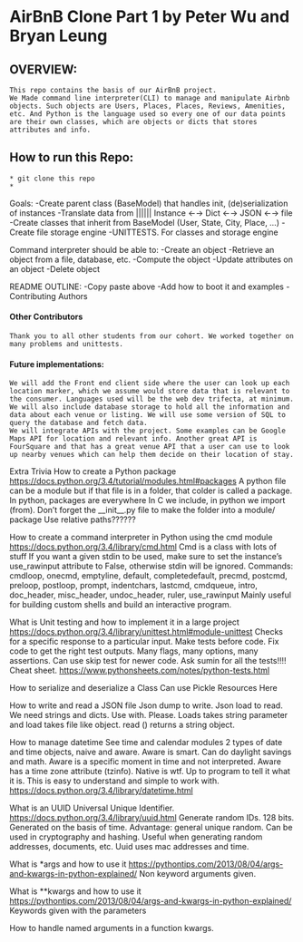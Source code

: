 # AirBnB Clone Part 1 by Peter Wu and Bryan Leung

## OVERVIEW:
    This repo contains the basis of our AirBnB project.
    We Made command line interpreter(CLI) to manage and manipulate Airbnb objects. Such objects are Users, Places, Places, Reviews, Amenities, etc. And Python is the language used so every one of our data points are their own classes, which are objects or dicts that stores attributes and info.

## How to run this Repo:

    * git clone this repo  
    * 
Goals:
    -Create parent class (BaseModel) that handles init, (de)serialization of instances
    -Translate data from |||||| Instance ←→ Dict ←→ JSON ←→ file
    -Create classes that inherit from BaseModel (User, State, City, Place, …)
    -Create file storage engine
    -UNITTESTS. For classes and storage engine


Command interpreter should be able to:
    -Create an object
    -Retrieve an object from a file, database, etc.
    -Compute the object
    -Update attributes on an object
    -Delete object


README OUTLINE:
    -Copy paste above
    -Add how to boot it and examples
    -Contributing Authors
#### Other Contributors
    Thank you to all other students from our cohort. We worked together on many problems and unittests. 

#### Future implementations:
    We will add the Front end client side where the user can look up each location marker, which we assume would store data that is relevant to the consumer. Languages used will be the web dev trifecta, at minimum.
    We will also include database storage to hold all the information and data about each venue or listing. We will use some version of SQL to query the database and fetch data.
    We will integrate APIs with the project. Some examples can be Google Maps API for location and relevant info. Another great API is FourSquare and that has a great venue API that a user can use to look up nearby venues which can help them decide on their location of stay.






Extra Trivia
How to create a Python package
https://docs.python.org/3.4/tutorial/modules.html#packages
A python file can be a module but if that file is in a folder, that colder is called a package. In python, packages are everywhere
In C we include, in python we import (from). 
Don’t forget the \_\_init\_\_.py file to make the folder into a module/ package
Use relative paths?????? 

How to create a command interpreter in Python using the cmd module
https://docs.python.org/3.4/library/cmd.html
Cmd is a class with lots of stuff
If you want a given stdin to be used, make sure to set the instance’s use\_rawinput attribute to False, otherwise stdin will be ignored.
Commands: cmdloop, onecmd, emptyline, default, completedefault, precmd, postcmd, preloop, postloop, prompt, indentchars, lastcmd, cmdqueue, intro, doc\_header, misc\_header, undoc\_header, ruler, use\_rawinput
Mainly useful for building custom shells and build an interactive program. 

What is Unit testing and how to implement it in a large project
https://docs.python.org/3.4/library/unittest.html#module-unittest
Checks for a specific response to a particular input.
Make tests before code. Fix code to get the right test outputs.
Many flags, many options, many assertions.
Can use skip test for newer code.
 Ask sumin for all the tests!!!!
Cheat sheet. https://www.pythonsheets.com/notes/python-tests.html

How to serialize and deserialize a Class
Can use Pickle
Resources Here

How to write and read a JSON file
Json dump to write. Json load to read. 
We need strings and dicts.
Use with. Please.
Loads takes string parameter and load takes file like object. read () returns a string object.

How to manage datetime
See time and calendar modules
2 types of date and time objects, naive and aware.
Aware is smart. Can do daylight savings and math. Aware is a specific moment in time and not interpreted. Aware has a time zone attribute (tzinfo).
Native is wtf. Up to program to tell it what it is. This is easy to understand and simple to work with.
https://docs.python.org/3.4/library/datetime.html 

What is an UUID
Universal Unique Identifier. https://docs.python.org/3.4/library/uuid.html
Generate random IDs. 128 bits. Generated on the basis of time. Advantage: general unique random. Can be used in cryptography and hashing. Useful when generating random addresses, documents, etc.
Uuid uses mac addresses and time.

What is \*args and how to use it
https://pythontips.com/2013/08/04/args-and-kwargs-in-python-explained/
Non keyword arguments given.

What is \*\*kwargs and how to use it
https://pythontips.com/2013/08/04/args-and-kwargs-in-python-explained/
Keywords given with the parameters

How to handle named arguments in a function
kwargs.

